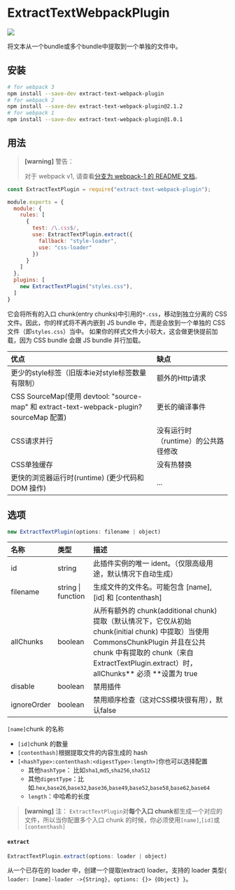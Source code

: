 # ExtractTextWebpackPlugin

[![](https://img.shields.io/badge/Github-查看更多-brightgreen.svg)](https://github.com/webpack-contrib/extract-text-webpack-plugin)

将文本从一个bundle或多个bundle中提取到一个单独的文件中。

## 安装

```bash
# for webpack 3
npm install --save-dev extract-text-webpack-plugin
# for webpack 2
npm install --save-dev extract-text-webpack-plugin@2.1.2
# for webpack 1
npm install --save-dev extract-text-webpack-plugin@1.0.1
```

## 用法

> **\[warning\]** 警告：
>
> 对于 webpack v1, 请查看[分支为 webpack-1 的 README 文档](https://github.com/webpack/extract-text-webpack-plugin/blob/webpack-1/README.md)。

```js
const ExtractTextPlugin = require("extract-text-webpack-plugin");

module.exports = {
  module: {
    rules: [
      {
        test: /\.css$/,
        use: ExtractTextPlugin.extract({
          fallback: "style-loader",
          use: "css-loader"
        })
      }
    ]
  },
  plugins: [
    new ExtractTextPlugin("styles.css"),
  ]
}
```

它会将所有的入口 chunk\(entry chunks\)中引用的`*.css`，移动到独立分离的 CSS 文件。因此，你的样式将不再内嵌到 JS bundle 中，而是会放到一个单独的 CSS 文件（即`styles.css`）当中。 如果你的样式文件大小较大，这会做更快提前加载，因为 CSS bundle 会跟 JS bundle 并行加载。

| 优点 | 缺点 |
| :--- | :--- |
| 更少的style标签（旧版本ie对style标签数量有限制） | 额外的Http请求 |
| CSS SourceMap\(使用 devtool: "source-map" 和 extract-text-webpack-plugin?sourceMap 配置\) | 更长的编译事件 |
| CSS请求并行 | 没有运行时（runtime）的公共路径修改 |
| CSS单独缓存 | 没有热替换 |
| 更快的浏览器运行时\(runtime\) \(更少代码和 DOM 操作\) | ... |

## 选项

```js
new ExtractTextPlugin(options: filename | object)
```

| 名称 | 类型 | 描述 |
| :--- | :--- | :--- |
| id | string | 此插件实例的唯一 ident。（仅限高级用途，默认情况下自动生成） |
| filename | string \| function | 生成文件的文件名。可能包含 \[name\], \[id\] 和 \[contenthash\] |
| allChunks | boolean | 从所有额外的 chunk\(additional chunk\) 提取（默认情况下，它仅从初始chunk\(initial chunk\) 中提取）当使用 CommonsChunkPlugin 并且在公共 chunk 中有提取的 chunk（来自ExtractTextPlugin.extract）时，allChunks** 必须 **设置为 true |
| disable | boolean | 禁用插件 |
| ignoreOrder | boolean | 禁用顺序检查（这对CSS模块很有用），默认false |

`[name]`chunk 的名称

* `[id]`chunk 的数量
* `[contenthash]`根据提取文件的内容生成的 hash
* `[<hashType>:contenthash:<digestType>:length>]`你也可以选择配置
  * 其他`hashType`： 比如`sha1`,`md5`,`sha256`,`sha512`
  * 其他`digestType`：比如.`hex`,`base26`,`base32`,`base36`,`base49`,`base52`,`base58`,`base62`,`base64`
  * `length`：中哈希的长度

> **\[warning\]** 注：
>  `ExtractTextPlugin`对**每个入口 chunk**都生成一个对应的文件，所以当你配置多个入口 chunk 的时候，你必须使用`[name]`,`[id]`或`[contenthash]`

#### `extract`

```js
ExtractTextPlugin.extract(options: loader | object)
```

从一个已存在的 loader 中，创建一个提取\(extract\) loader。支持的 loader 类型`{ loader: [name]-loader ->{String}, options: {}> {Object} }`。

